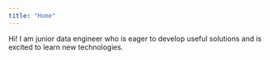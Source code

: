 ```yaml
---
title: "Home"
---
```

Hi! I am junior data engineer who is eager to develop useful solutions and is excited to learn new technologies.
